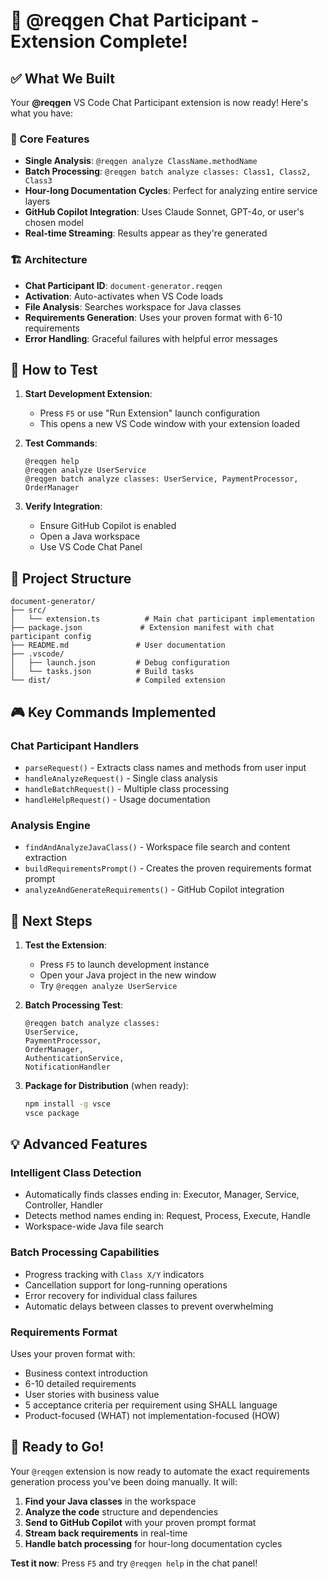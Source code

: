 # 🚀 @reqgen Chat Participant - Extension Complete!

## ✅ What We Built

Your **@reqgen** VS Code Chat Participant extension is now ready! Here's what you have:

### 🎯 Core Features
- **Single Analysis**: `@reqgen analyze ClassName.methodName`
- **Batch Processing**: `@reqgen batch analyze classes: Class1, Class2, Class3`
- **Hour-long Documentation Cycles**: Perfect for analyzing entire service layers
- **GitHub Copilot Integration**: Uses Claude Sonnet, GPT-4o, or user's chosen model
- **Real-time Streaming**: Results appear as they're generated

### 🏗️ Architecture
- **Chat Participant ID**: `document-generator.reqgen`
- **Activation**: Auto-activates when VS Code loads
- **File Analysis**: Searches workspace for Java classes
- **Requirements Generation**: Uses your proven format with 6-10 requirements
- **Error Handling**: Graceful failures with helpful error messages

## 🧪 How to Test

1. **Start Development Extension**:
   - Press `F5` or use "Run Extension" launch configuration
   - This opens a new VS Code window with your extension loaded

2. **Test Commands**:
   ```
   @reqgen help
   @reqgen analyze UserService
   @reqgen batch analyze classes: UserService, PaymentProcessor, OrderManager
   ```

3. **Verify Integration**:
   - Ensure GitHub Copilot is enabled
   - Open a Java workspace
   - Use VS Code Chat Panel

## 📁 Project Structure

```
document-generator/
├── src/
│   └── extension.ts          # Main chat participant implementation
├── package.json             # Extension manifest with chat participant config
├── README.md               # User documentation
├── .vscode/
│   ├── launch.json         # Debug configuration
│   └── tasks.json          # Build tasks
└── dist/                   # Compiled extension
```

## 🎮 Key Commands Implemented

### Chat Participant Handlers
- `parseRequest()` - Extracts class names and methods from user input
- `handleAnalyzeRequest()` - Single class analysis
- `handleBatchRequest()` - Multiple class processing
- `handleHelpRequest()` - Usage documentation

### Analysis Engine
- `findAndAnalyzeJavaClass()` - Workspace file search and content extraction
- `buildRequirementsPrompt()` - Creates the proven requirements format prompt
- `analyzeAndGenerateRequirements()` - GitHub Copilot integration

## 🚀 Next Steps

1. **Test the Extension**:
   - Press `F5` to launch development instance
   - Open your Java project in the new window
   - Try `@reqgen analyze UserService`

2. **Batch Processing Test**:
   ```
   @reqgen batch analyze classes: 
   UserService,
   PaymentProcessor,
   OrderManager,
   AuthenticationService,
   NotificationHandler
   ```

3. **Package for Distribution** (when ready):
   ```bash
   npm install -g vsce
   vsce package
   ```

## 💡 Advanced Features

### Intelligent Class Detection
- Automatically finds classes ending in: Executor, Manager, Service, Controller, Handler
- Detects method names ending in: Request, Process, Execute, Handle
- Workspace-wide Java file search

### Batch Processing Capabilities
- Progress tracking with `Class X/Y` indicators
- Cancellation support for long-running operations
- Error recovery for individual class failures
- Automatic delays between classes to prevent overwhelming

### Requirements Format
Uses your proven format with:
- Business context introduction
- 6-10 detailed requirements
- User stories with business value
- 5 acceptance criteria per requirement using SHALL language
- Product-focused (WHAT) not implementation-focused (HOW)

## 🎉 Ready to Go!

Your `@reqgen` extension is now ready to automate the exact requirements generation process you've been doing manually. It will:

1. **Find your Java classes** in the workspace
2. **Analyze the code** structure and dependencies  
3. **Send to GitHub Copilot** with your proven prompt format
4. **Stream back requirements** in real-time
5. **Handle batch processing** for hour-long documentation cycles

**Test it now**: Press `F5` and try `@reqgen help` in the chat panel!
